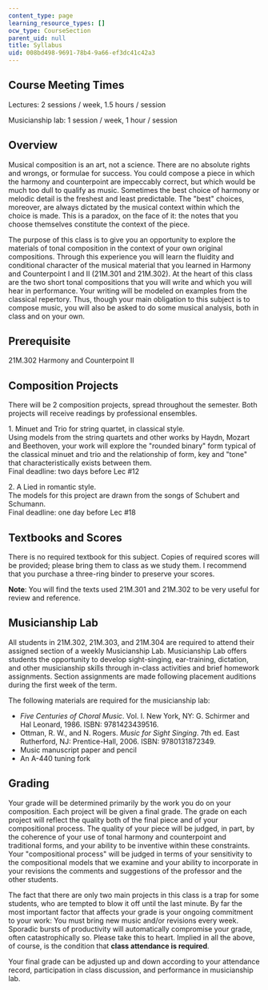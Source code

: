 ```yaml
---
content_type: page
learning_resource_types: []
ocw_type: CourseSection
parent_uid: null
title: Syllabus
uid: 008bd498-9691-78b4-9a66-ef3dc41c42a3
---
```


Course Meeting Times
--------------------

Lectures: 2 sessions / week, 1.5 hours / session

Musicianship lab: 1 session / week, 1 hour / session

Overview
--------

Musical composition is an art, not a science. There are no absolute rights and wrongs, or formulae for success. You could compose a piece in which the harmony and counterpoint are impeccably correct, but which would be much too dull to qualify as music. Sometimes the best choice of harmony or melodic detail is the freshest and least predictable. The "best" choices, moreover, are always dictated by the musical context within which the choice is made. This is a paradox, on the face of it: the notes that you choose themselves constitute the context of the piece.

The purpose of this class is to give you an opportunity to explore the materials of tonal composition in the context of your own original compositions. Through this experience you will learn the fluidity and conditional character of the musical material that you learned in Harmony and Counterpoint I and II (21M.301 and 21M.302). At the heart of this class are the two short tonal compositions that you will write and which you will hear in performance. Your writing will be modeled on examples from the classical repertory. Thus, though your main obligation to this subject is to compose music, you will also be asked to do some musical analysis, both in class and on your own.

Prerequisite
------------

21M.302 Harmony and Counterpoint II

Composition Projects
--------------------

There will be 2 composition projects, spread throughout the semester. Both projects will receive readings by professional ensembles.

1\. Minuet and Trio for string quartet, in classical style.  
Using models from the string quartets and other works by Haydn, Mozart and Beethoven, your work will explore the "rounded binary" form typical of the classical minuet and trio and the relationship of form, key and "tone" that characteristically exists between them.  
Final deadline: two days before Lec #12

2\. A Lied in romantic style.  
The models for this project are drawn from the songs of Schubert and Schumann.  
Final deadline: one day before Lec #18

Textbooks and Scores
--------------------

There is no required textbook for this subject. Copies of required scores will be provided; please bring them to class as we study them. I recommend that you purchase a three-ring binder to preserve your scores.

**Note**: You will find the texts used 21M.301 and 21M.302 to be very useful for review and reference.

Musicianship Lab
----------------

All students in 21M.302, 21M.303, and 21M.304 are required to attend their assigned section of a weekly Musicianship Lab. Musicianship Lab offers students the opportunity to develop sight-singing, ear-training, dictation, and other musicianship skills through in-class activities and brief homework assignments. Section assignments are made following placement auditions during the first week of the term.

The following materials are required for the musicianship lab:

*   _Five Centuries of Choral Music_. Vol. I. New York, NY: G. Schirmer and Hal Leonard, 1986. ISBN: 9781423439516.
*   Ottman, R. W., and N. Rogers. _Music for Sight Singing_. 7th ed. East Rutherford, NJ: Prentice-Hall, 2006. ISBN: 9780131872349.
*   Music manuscript paper and pencil
*   An A-440 tuning fork

Grading
-------

Your grade will be determined primarily by the work you do on your composition. Each project will be given a final grade. The grade on each project will reflect the quality both of the final piece and of your compositional process. The quality of your piece will be judged, in part, by the coherence of your use of tonal harmony and counterpoint and traditional forms, and your ability to be inventive within these constraints. Your "compositional process" will be judged in terms of your sensitivity to the compositional models that we examine and your ability to incorporate in your revisions the comments and suggestions of the professor and the other students.

The fact that there are only two main projects in this class is a trap for some students, who are tempted to blow it off until the last minute. By far the most important factor that affects your grade is your ongoing commitment to your work: You must bring new music and/or revisions every week. Sporadic bursts of productivity will automatically compromise your grade, often catastrophically so. Please take this to heart. Implied in all the above, of course, is the condition that **class attendance is required**.

Your final grade can be adjusted up and down according to your attendance record, participation in class discussion, and performance in musicianship lab.